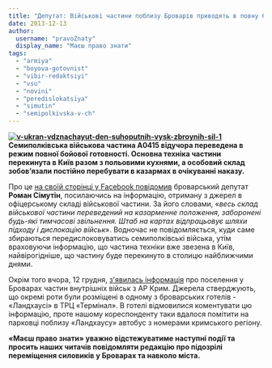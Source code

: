 ```yaml
---
title: "Депутат: Військові частини поблизу Броварів приводять в повну бойову готовність"
date: 2013-12-13
author: 
  username: "pravoZnaty"
  display_name: "Маєш право знати"
tags: 
  - "armiya"
  - "boyova-gotovnist"
  - "vibir-redaktsiyi"
  - "vsu"
  - "novini"
  - "peredislokatsiya"
  - "simutin"
  - "semipolkivska-v-ch"
---
```


**[![v-ukran-vdznachayut-den-suhoputnih-vysk-zbroynih-sil-1](https://mpz.brovary.org/wp-content/uploads/2013/12/v-ukran-vdznachayut-den-suhoputnih-vysk-zbroynih-sil-1.jpg)](https://mpz.brovary.org/wp-content/uploads/2013/12/v-ukran-vdznachayut-den-suhoputnih-vysk-zbroynih-sil-1.jpg)Семиполківська військова частина А0415 відучора переведена в режим повної бойової готовності. Основна техніка частини перекинута в Київ разом з польовими кухнями, а особовий склад зобов’язали постійно перебувати в казармах в очікуванні наказу.**

Про це [на своїй сторінці у Facebook повідомив](https://www.facebook.com/profile.php?id=100003085325499&hc_location=timeline) броварський депутат **Роман Сімутін**, посилаючись на інформацію, отриману з джерел в офіцерському складі військової частини. За його словами, «_весь склад військової частини переведений на казарменне положення, заборонені будь-які тимчасові звільнення. Штаб на картах відпрацьовує шляхи підходу і дислокацію військ_». Водночас не повідомляється, куди саме збираються передислоковуватись семиполківські війська, утім враховуючи інформацію, що частина техніки вже звезена в Київ, найвірогідніше, що частину буде перекинуто в столицю найближчими днями.

Окрім того вчора, 12 грудня, [з'явилась інформація](https://mpz.brovary.org/miska-vlada-maye-negayno-dati-otsinku-podiyam-v-krayini/#comment-1160144603) про поселення у Броварах частин внутрішніх військ з АР Крим. Джерела стверджують, що окремі роти були розміщені в одному з броварських готелів - «Ландхаусі» в ТРЦ «Термінал». В готелі відмовилися коментувати цю інформацію, проте нашому кореспонденту таки вдалося помітити на парковці поблизу «Ландхаусу» автобус з номерами кримського регіону.

**«Маєш право знати» уважно відстежуватиме наступні події та просить наших читачів повідомляти редакцію про підозрілі переміщення силовиків у Броварах та навколо міста.**
